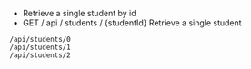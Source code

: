 - Retrieve a single student by id
- GET / api / students / {studentId} Retrieve a single student

```
/api/students/0
/api/students/1
/api/students/2
```
